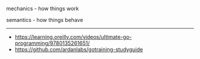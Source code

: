 mechanics - how things work

semantics - how things behave

---

* https://learning.oreilly.com/videos/ultimate-go-programming/9780135261651/
* https://github.com/ardanlabs/gotraining-studyguide
